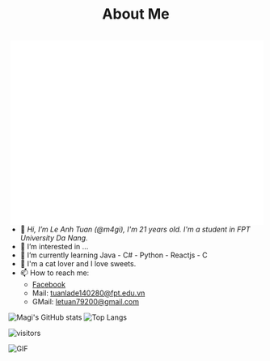 
<h1 align="center"> About Me </h1>
<br/>  
<img align="right" alt="GIF" src="https://github.com/m4gi/m4gi/blob/main/fox.gif?raw=true"/>


- 👋<i> Hi, I’m Le Anh Tuan (@m4gi), I'm 21 years old. I'm a student in FPT University Da Nang. </i>
- 👀 I’m interested in ...
- 🌱 I’m currently learning Java - C# - Python - Reactjs - C
- 💞️ I'm a cat lover and I love sweets.
- 📫 How to reach me:
  - [Facebook](https://www.facebook.com/letuan7920)
  - Mail: tuanlade140280@fpt.edu.vn
  - GMail: letuan79200@gmail.com


![Magi's GitHub stats](https://github-readme-stats.vercel.app/api?username=m4gi&show_icons=true&theme=radical)
![Top Langs](https://github-readme-stats.vercel.app/api/top-langs/?username=m4gi&layout=compact&theme=radical)
<br/>

![visitors](https://visitor-badge.laobi.icu/badge?page_id=m4gi.m4gi)

<img alt="GIF" src="https://github.com/m4gi/m4gi/blob/main/image.gif?raw=true" />
<!---
m4gi/m4gi is a ✨ special ✨ repository because its `README.md` (this file) appears on your GitHub profile.
You can click the Preview link to take a look at your changes.
--->
